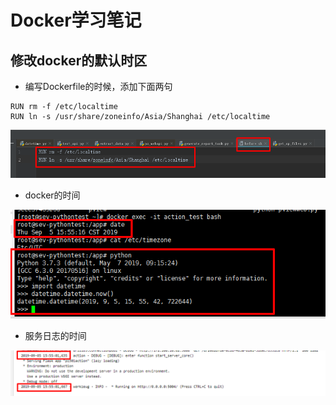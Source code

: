 # Docker学习笔记

## 修改docker的默认时区
- 编写Dockerfile的时候，添加下面两句

```
RUN rm -f /etc/localtime
RUN ln -s /usr/share/zoneinfo/Asia/Shanghai /etc/localtime
```
![dockerfile](images/1.png)

- docker的时间

![dockerfile](images/2.png)

- 服务日志的时间

![dockerfile](images/3.png)
